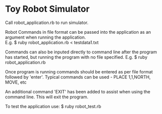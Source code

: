 # Toy Robot Simulator

Call robot_application.rb to run simulator. 

Robot Commands in file format can be passed into the application as an argument when running the application.  
E.g. $ ruby robot_application.rb < testdata1.txt

Commands can also be inputed directly to command line after the program has started, but running the program with no file specified.
E.g. $ ruby robot_application.rb

Once program is running commands should be entered as per file format followed by 'enter'.  Typical commands can be used - PLACE 1,1,NORTH, MOVE, etc

An additional command 'EXIT' has been added to assist when using the command line. This will exit the program.

To test the application use:
$ ruby robot_test.rb

